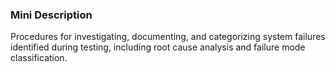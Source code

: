 ### Mini Description

Procedures for investigating, documenting, and categorizing system failures identified during testing, including root cause analysis and failure mode classification.
